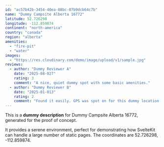 ```yaml
---
id: "ac57b42b-3454-40ea-88bc-07b9dcb64c7b"
name: "Dummy Campsite Alberta 16772"
latitude: 52.726298
longitude: -112.859874
continent: "north-america"
country: "canada"
region: "alberta"
amenities:
  - "fire-pit"
  - "water"
images:
  - "https://res.cloudinary.com/demo/image/upload/v1/sample.jpg"
reviews:
  - author: "Dummy Reviewer A"
    date: "2025-08-027"
    rating: 3
    comment: "A nice, quiet dummy spot with some basic amenities."
  - author: "Dummy Reviewer B"
    date: "2025-01-013"
    rating: 2
    comment: "Found it easily. GPS was spot on for this dummy location."
---
```


This is a **dummy description** for Dummy Campsite Alberta 16772, generated for the proof of concept.

It provides a serene environment, perfect for demonstrating how SvelteKit can handle a large number of static pages. The coordinates are 52.726298, -112.859874.
